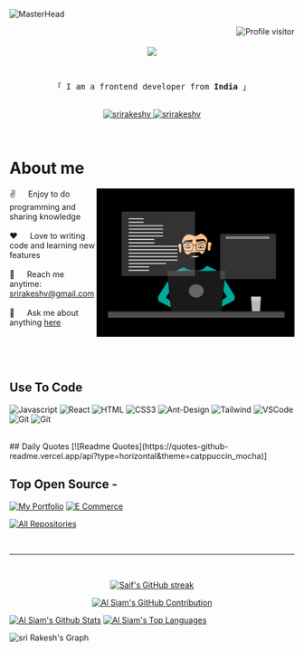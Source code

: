 ![MasterHead](https://user-images.githubusercontent.com/115386517/225841791-e6eb2fcf-6de1-45ec-a5e8-0c321f0af245.gif)

<!--<h2 align="center"
  Welcome to Sri Rakesh World!
  <img src="https://media.giphy.com/media/hvRJCLFzcasrR4ia7z/giphy.gif" width="28">
</h2>-->


<!--
<p align="center">
  <a href="https://github.com/srirakeshv"><img src="https://readme-typing-svg.herokuapp.com/?lines=Self%20Taught%20Programmer;Front%20End%20Developer;1.5%2B%20years%20of%20coding%20experience;Always%20learning%20new%20things&center=true&width=380&height=45"></a>
</p>

 -->

<a href="https://komarev.com/ghpvc/?username=srirakeshv">
  <img align="right" src="https://komarev.com/ghpvc/?username=srirakeshv&label=Visitors&color=0e75b6&style=flat" alt="Profile visitor" />
</a>



<!-- Intro  -->

<h1 align="center">
  <a href="https://git.io/typing-svg">
    <img src="https://readme-typing-svg.herokuapp.com/?lines=Hello,+There!+👋;This+is+Sri+Rakesh....;Nice+to+meet+you!&center=true&size=30">
  </a>
</h1>

<p align="center"> 
  <samp>
    <br>
    「 I am a frontend developer from <b>India</b> 」
    <br>
    <br>
  </samp>
</p>

<p align="center">
 <a href="https://srirakeshv.github.io/My-Portfolio/" target="blank">
  <img src="https://img.shields.io/badge/Website-DC143C?style=for-the-badge&logo=medium&logoColor=white" alt="srirakeshv" />
 </a>
 <a href="https://www.linkedin.com/in/sri-rakesh-v" target="_blank">
  <img src="https://img.shields.io/badge/LinkedIn-0077B5?style=for-the-badge&logo=linkedin&logoColor=white" alt="srirakeshv"/>
 </a>
 <!-- <a href="https://dev.to/srirakeshv" target="_blank">
  <img src="https://img.shields.io/badge/dev.to-0A0A0A?style=for-the-badge&logo=dev.to&logoColor=white" alt="srirakeshv" />
 </a> -->
 <!--<a href="https://twitter.com/_srirakeshv" target="_blank">
  <img src="https://img.shields.io/badge/Twitter-1DA1F2?style=for-the-badge&logo=twitter&logoColor=white" />
 </a>-->
 <!--<a href="https://instagram.com/_srirakeshv" target="_blank">
  <img src="https://img.shields.io/badge/Instagram-fe4164?style=for-the-badge&logo=instagram&logoColor=white" alt="srirakeshv" />
 </a> -->
  <!--<a href="https://facebook.com/srirakeshv.dev" target="_blank">
  <img src="https://img.shields.io/badge/Facebook-20BEFF?&style=for-the-badge&logo=facebook&logoColor=white" alt="srirakeshv"  />
  </a> -->
</p>
<br />

<!-- About Section -->
 # About me
 
<p>
 <img align="right" width="350" src="/assets/Frontend.gif" alt="Coding gif" />
  
 ✌️ &emsp; Enjoy to do programming and sharing knowledge <br/><br/>
 ❤️ &emsp; Love to writing code and learning new features<br/><br/>
 📧 &emsp; Reach me anytime: srirakeshv@gmail.com<br/><br/>
 💬 &emsp; Ask me about anything [here](https://srirakeshv.github.io/My-Portfolio/)

</p>

<br/>
<br/>
<br/>

## Use To Code

![Javascript](https://img.shields.io/badge/Javascript-F0DB4F?style=for-the-badge&labelColor=black&logo=javascript&logoColor=F0DB4F)
![React](https://img.shields.io/badge/-React-61DBFB?style=for-the-badge&labelColor=black&logo=react&logoColor=61DBFB)
![HTML](https://img.shields.io/badge/HTML5-E34F26?style=for-the-badge&logo=html5&logoColor=white)
![CSS3](https://img.shields.io/badge/CSS3-1572B6?style=for-the-badge&logo=css3&logoColor=white)
![Ant-Design](https://img.shields.io/badge/AntDesign-0170FE?style=for-the-badge&logo=antdesign&logoColor=white)
![Tailwind](https://img.shields.io/badge/Tailwind_CSS-092749?style=for-the-badge&logo=tailwindcss&logoColor=06B6D4&labelColor=000000)
![VSCode](https://img.shields.io/badge/Visual_Studio-0078d7?style=for-the-badge&logo=visual%20studio&logoColor=white)
![Git](https://img.shields.io/badge/Git-F05032?style=for-the-badge&logo=git&logoColor=white)
![Git](https://img.shields.io/badge/Netlify-05BDBA?style=for-the-badge&logo=netlify&logoColor=white&labelColor=black)

<br/>
## Daily Quotes
[![Readme Quotes](https://quotes-github-readme.vercel.app/api?type=horizontal&theme=catppuccin_mocha)]

## Top Open Source -
[![My Portfolio](https://github-readme-stats.vercel.app/api/pin/?username=srirakeshv&repo=My-Portfolio&border_color=7F3FBF&bg_color=0D1117&title_color=C9D1D9&text_color=8B949E&icon_color=7F3FBF)](https://github.com/srirakeshv/My-Portfolio)
[![E Commerce](https://github-readme-stats.vercel.app/api/pin/?username=srirakeshv&repo=ecommerce&border_color=7F3FBF&bg_color=0D1117&title_color=C9D1D9&text_color=8B949E&icon_color=7F3FBF)](https://github.com/srirakeshv/ecommerce)

<p align="left">
  <a href="https://github.com/srirakeshv?tab=repositories" target="_blank"><img alt="All Repositories" title="All Repositories" src="https://img.shields.io/badge/-All%20Repos-2962FF?style=for-the-badge&logo=koding&logoColor=white"/></a>
</p>

<br/>
<hr/>
<br/>

<p align="center">
  <a href="https://github.com/srirakeshv">
    <img src="https://github-readme-streak-stats.herokuapp.com/?user=srirakeshv&theme=radical&border=7F3FBF&background=0D1117" alt="Saif's GitHub streak"/>
  </a>
</p>

<p align="center">
  <a href="https://github.com/srirakeshv">
    <img src="https://github-profile-summary-cards.vercel.app/api/cards/profile-details?username=srirakeshv&theme=radical" alt="Al Siam's GitHub Contribution"/>
  </a>
</p>

<a> 
    <a href="https://github.com/srirakeshv"><img alt="Al Siam's Github Stats" src="https://denvercoder1-github-readme-stats.vercel.app/api?username=srirakeshv&show_icons=true&count_private=true&theme=react&border_color=7F3FBF&bg_color=0D1117&title_color=F85D7F&icon_color=F8D866" height="192px" width="49.5%"/></a>
  <a href="https://github.com/srirakeshv"><img alt="Al Siam's Top Languages" src="https://denvercoder1-github-readme-stats.vercel.app/api/top-langs/?username=srirakeshv&langs_count=8&layout=compact&theme=react&border_color=7F3FBF&bg_color=0D1117&title_color=F85D7F&icon_color=F8D866" height="192px" width="49.5%"/></a>
  <br/>
</a>


![sri Rakesh's Graph](https://github-readme-activity-graph.vercel.app/graph?username=srirakeshv&custom_title=Sri%20Rakesh's%20GitHub%20Activity%20Graph&bg_color=0D1117&color=7F3FBF&line=7F3FBF&point=7F3FBF&area_color=FFFFFF&title_color=FFFFFF&area=true)
